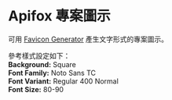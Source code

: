 # Apifox 專案圖示

可用 [Favicon Generator](https://favicon.io/favicon-generator/) 產生文字形式的專案圖示。

參考樣式設定如下：  
**Background:** Square  
**Font Family:** Noto Sans TC  
**Font Variant:** Regular 400 Normal  
**Font Size:** 80-90
